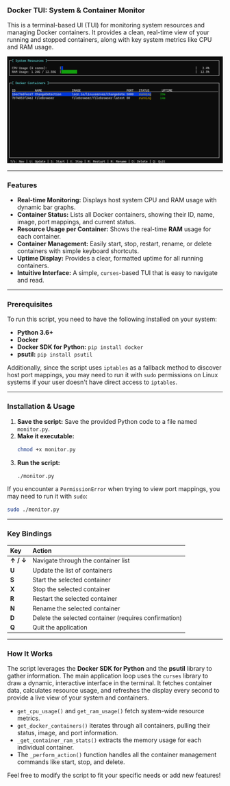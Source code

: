 ### **Docker TUI: System & Container Monitor**

This is a terminal-based UI (TUI) for monitoring system resources and managing Docker containers. It provides a clean, real-time view of your running and stopped containers, along with key system metrics like CPU and RAM usage.

![DockerView PlaceHolder](DockerView.png "DockerView TUI")

-----

### **Features**

  * **Real-time Monitoring:** Displays host system CPU and RAM usage with dynamic bar graphs.
  * **Container Status:** Lists all Docker containers, showing their ID, name, image, port mappings, and current status.
  * **Resource Usage per Container:** Shows the real-time **RAM** usage for each container.
  * **Container Management:** Easily start, stop, restart, rename, or delete containers with simple keyboard shortcuts.
  * **Uptime Display:** Provides a clear, formatted uptime for all running containers.
  * **Intuitive Interface:** A simple, `curses`-based TUI that is easy to navigate and read.

-----

### **Prerequisites**

To run this script, you need to have the following installed on your system:

  * **Python 3.6+**
  * **Docker**
  * **Docker SDK for Python:** `pip install docker`
  * **psutil:** `pip install psutil`

Additionally, since the script uses `iptables` as a fallback method to discover host port mappings, you may need to run it with `sudo` permissions on Linux systems if your user doesn't have direct access to `iptables`.

-----

### **Installation & Usage**

1.  **Save the script:** Save the provided Python code to a file named `monitor.py`.
2.  **Make it executable:**
    ```bash
    chmod +x monitor.py
    ```
3.  **Run the script:**
    ```bash
    ./monitor.py
    ```

If you encounter a `PermissionError` when trying to view port mappings, you may need to run it with `sudo`:

```bash
sudo ./monitor.py
```

-----

### **Key Bindings**

| Key | Action |
| :-- | :--- |
| **↑ / ↓** | Navigate through the container list |
| **U** | Update the list of containers |
| **S** | Start the selected container |
| **X** | Stop the selected container |
| **R** | Restart the selected container |
| **N** | Rename the selected container |
| **D** | Delete the selected container (requires confirmation) |
| **Q** | Quit the application |

-----

### **How It Works**

The script leverages the **Docker SDK for Python** and the **psutil** library to gather information. The main application loop uses the `curses` library to draw a dynamic, interactive interface in the terminal. It fetches container data, calculates resource usage, and refreshes the display every second to provide a live view of your system and containers.

  * `get_cpu_usage()` and `get_ram_usage()` fetch system-wide resource metrics.
  * `get_docker_containers()` iterates through all containers, pulling their status, image, and port information.
  * `_get_container_ram_stats()` extracts the memory usage for each individual container.
  * The `_perform_action()` function handles all the container management commands like start, stop, and delete.

Feel free to modify the script to fit your specific needs or add new features\!
